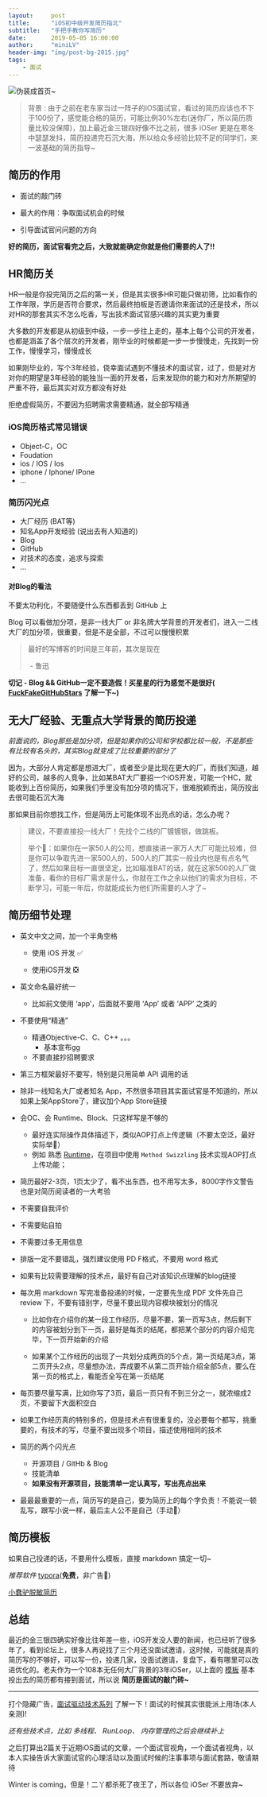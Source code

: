 ```yaml
---
layout:     post
title:      "iOS初中级开发简历指北"
subtitle:   "手把手教你写简历"
date:       2019-05-05 16:00:00
author:     "miniLV"
header-img: "img/post-bg-2015.jpg"
tags:
    - 面试
---
```


![伪装成首页~](https://github.com/miniLV/github_images_miniLV/blob/master/juejin/16a874425b62387e?raw=true)

> 背景 : 由于之前在老东家当过一阵子的iOS面试官，看过的简历应该也不下于100份了，感觉能合格的简历，可能比例30%左右(迷你厂，所以简历质量比较没保障)，加上最近金三银四好像不比之前，很多 iOSer 更是在寒冬中瑟瑟发抖，简历投递完石沉大海，所以给众多经验比较不足的同学们，来一波基础的简历指导~



## 简历的作用

* 面试的敲门砖

- 最大的作用：争取面试机会的时候

- 引导面试官问问题的方向

**好的简历，面试官看完之后，大致就能确定你就是他们需要的人了!!**





## HR简历关

HR一般是你投完简历之后的第一关，但是其实很多HR可能只做初筛，比如看你的工作年限，学历是否符合要求，然后最终拍板是否邀请你来面试的还是技术，所以对HR的那套其实不怎么吃香，写出技术面试官感兴趣的其实更为重要

大多数的开发都是从初级到中级，一步一步往上走的，基本上每个公司的开发者，也都是涵盖了各个层次的开发者，刚毕业的时候都是一步一步慢慢走，先找到一份工作，慢慢学习，慢慢成长

如果刚毕业的，写个3年经验，侥幸面试遇到不懂技术的面试官，过了，但是对方对你的期望是3年经验的能独当一面的开发者，后来发现你的能力和对方所期望的严重不符，最后其实对双方都没有好处

拒绝虚假简历，不要因为招聘需求需要精通，就全部写精通



### iOS简历格式常见错误

- Object-C，OC
- Foudation
- ios / IOS / Ios
- iphone / Iphone/ IPone
- ...



### 简历闪光点

- 大厂经历 (BAT等)
- 知名App开发经验 (说出去有人知道的)
- Blog
- GitHub
- 对技术的态度，追求与探索
- ...



####  对Blog的看法

不要太功利化，不要随便什么东西都丢到 GitHub 上

Blog 可以看做加分项，是非一线大厂 or 非名牌大学背景的开发者们，进入一二线大厂的加分项，很重要，但是不是全部，不过可以慢慢积累

> 最好的写博客的时间是三年前，其次是现在
>
> ​                                 - 鲁迅



**切记 - Blog && GitHub一定不要造假！买星星的行为感觉不是很好( [FuckFakeGitHubStars](https://github.com/yulingtianxia/FuckFakeGitHubStars) 了解一下~)**



## 无大厂经验、无重点大学背景的简历投递

*前面说的，Blog那些是加分项，但是如果你的公司和学校都比较一般，不是那些有比较有名头的，其实Blog就变成了比较重要的部分了*



因为，大部分人肯定都是想进大厂，或者至少是比现在更大的厂，而我们知道，越好的公司，越多的人竞争，比如某BAT大厂要招一个iOS开发，可能一个HC，就能收到上百份简历，如果我们手里没有加分项的情况下，很难脱颖而出，简历投出去很可能石沉大海



那如果目前你想找工作，但是简历上可能体现不出亮点的话，怎么办呢？

> 建议，不要直接投一线大厂！先找个二线的厂镀镀银，做跳板。
>
> 举个🌰：如果你在一家50人的公司，想直接进一家万人大厂可能比较难，但是你可以争取先进一家500人的，500人的厂其实一般业内也是有点名气了，然后如果目标一直很坚定，比如瞄准BAT的话，就在这家500的人厂做准备，看你的目标厂需求是什么，你就在工作之余以他们的需求为目标，不断学习，可能一年后，你就能成长为他们所需要的人才了~




## 简历细节处理

- 英文中文之间，加一个半角空格
  - 使用 iOS 开发 ✅

  - 使用iOS开发   ❎

- 英文命名最好统一

  - 比如前文使用 ‘app’，后面就不要用 ‘App’ 或者 ‘APP’ 之类的

- 不要使用“精通”
  - 精通Objective-C、C、C++ 。。。
    - 基本宣布gg
  - 不要直接抄招聘要求

- 第三方框架最好不要写，特别是只用简单 API 调用的话

- 除非一线知名大厂或者知名 App，不然很多项目其实面试官是不知道的，所以如果上架AppStore了，建议加个App Store链接

- 会OC、会 Runtime、Block、只这样写是不够的

  - 最好连实际操作具体描述下，类似AOP打点上传逻辑（不要太空泛，最好实际举🌰）
  - 例如 熟悉 [Runtime](https://minilv.github.io/2019/03/17/Runtime-%E6%B6%88%E6%81%AF%E6%9C%BA%E5%88%B6%E5%9C%9F%E5%91%B3%E8%AE%B2%E8%A7%A3/)，在项目中使用 `Method Swizzling` 技术实现AOP打点上传功能；

- 简历最好2-3页，1页太少了，看不出东西，也不用写太多，8000字作文警告也是对简历阅读者的一大考验

- 不需要自我评价

- 不需要贴自拍

- 不需要过多无用信息

- 排版一定不要错乱，强烈建议使用 PD F格式，不要用 word 格式

- 如果有比较需要理解的技术点，最好有自己对该知识点理解的blog链接

- 每次用 markdown 写完准备投递的时候，一定要先生成 PDF 文件先自己 review 下，不要有错别字，尽量不要出现内容模块被划分的情况

  - 比如你在介绍你的某一段工作经历，尽量不要，第一页写3点，然后剩下的内容被划分到下一页，最好是每页的结尾，都把某个部分的内容介绍完毕，下一页开始新的介绍

  - 如果某个工作经历的出现了一共划分成两页的5个点，第一页结尾3点，第二页开头2点，尽量想办法，弄成要不从第二页开始介绍全部5点，要么在第一页的格式上，看能否全写在第一页结尾

- 每页要尽量写满，比如你写了3页，最后一页只有不到三分之一，就浓缩成2页，不要留下大面积空白

- 如果工作经历真的特别多的，但是技术点有很重复的，没必要每个都写，挑重要的，有技术的写，尽量不要出现多个项目，描述使用相同的技术
- 简历的两个闪光点
  - 开源项目 / GitHb & Blog
  - 技能清单
  - **如果没有开源项目，技能清单一定认真写，写出亮点出来**

- 最最最重要的一点，简历写的是自己，要为简历上的每个字负责！不能说一顿乱写，跟写小说一样，最后主人公不是自己（手动🐶）

  


## 简历模板

如果自己投递的话，不要用什么模板，直接 markdown 搞定一切~

*推荐软件*  [typora](https://typora.io/)(**免费**，非广告🐶)

[小蠢驴脱敏简历](https://github.com/miniLV/MNResume)



## 总结

最近的金三银四确实好像比往年差一些，iOS开发没人要的新闻，也已经听了很多年了，看到论坛上，很多人再说找了三个月还没面试邀请，这时候，可能就是真的简历写的不够好，可以写一份，投递几家，没面试邀请，复盘下，看有哪里可以改进优化的。老夫作为一个108本无任何大厂背景的3年iOSer，以上面的 [模板](https://github.com/miniLV/MNResume) 基本投出去的简历都有接到面试，所以说 **简历是面试的敲门砖~**



---

打个隐藏广告，[面试驱动技术系列](https://github.com/miniLV/Interview-series) 了解一下！面试的时候其实很能派上用场(本人亲测)! 

*还有些技术点，比如 多线程、 RunLoop、 内存管理的之后会继续补上*



之后打算出2篇关于近期iOS面试的文章，一个面试官视角，一个面试者视角，以本人实操告诉大家面试官的心理活动以及面试时候的注事事项与面试套路，敬请期待



Winter is coming，但是！二丫都杀死了夜王了，所以各位 iOSer 不要放弃~

